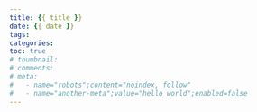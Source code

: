 ```yaml
---
title: {{ title }}
date: {{ date }}
tags:
categories: 
toc: true
# thumbnail: 
# comments: 
# meta:
#   - name="robots";content="noindex, follow"
#   - name="another-meta";value="hello world";enabled=false
---
```


